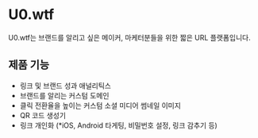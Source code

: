 # U0.wtf

U0.wtf는 브랜드를 알리고 싶은 메이커, 마케터분들을 위한 짧은 URL 플랫폼입니다.

## 제품 기능

- 링크 및 브랜드 성과 애널리틱스
- 브랜드를 알리는 커스텀 도메인
- 클릭 전환율을 높이는 커스텀 소셜 미디어 썸네일 이미지
- QR 코드 생성기
- 링크 개인화 (\*iOS, Android 타게팅, 비밀번호 설정, 링크 감추기 등)
